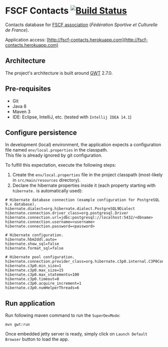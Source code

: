 # FSCF Contacts [![Build Status](https://travis-ci.org/denis-colliot/fscf-contacts.svg?branch=develop)](https://travis-ci.org/denis-colliot/fscf-contacts)

Contacts database for [FSCF association](http://www.fscf.asso.fr) (*Fédération Sportive et Culturelle de France*).

Application access: [http://fscf-contacts.herokuapp.com](http://fscf-contacts.herokuapp.com)

## Architecture
The project's architecture is built around [GWT](http://www.gwtproject.org) 2.7.0.

## Pre-requisites
* Git
* Java 8
* Maven 3
* IDE: Eclipse, IntelliJ, etc. (tested with `Intellij IDEA 14.1`)

## Configure persistence
In development (local) environment, the application expects a configuration file named `env/local.properties` in the classpath.  
This file is already ignored by git configuration.

To fulfill this expectation, execute the following steps:
 1. Create the `env/local.properties` file in the project classpath (most-likely in `src/main/resources` directory).
 2. Declare the hibernate properties inside it (each property starting with `hibernate.` is automatically used):
 ```
 # Hibernate database connection (example configuration for PostgreSQL 9.x database).
 hibernate.dialect=org.hibernate.dialect.PostgreSQL9Dialect
 hibernate.connection.driver_class=org.postgresql.Driver
 hibernate.connection.url=jdbc:postgresql://localhost:5432/<dbname>
 hibernate.connection.username=<username>
 hibernate.connection.password=<password>
 
 # Hibernate configuration.
 hibernate.hbm2ddl.auto=
 hibernate.show_sql=false
 hibernate.format_sql=false
 
 # Hibernate pool configuration.
 hibernate.connection.provider_class=org.hibernate.c3p0.internal.C3P0ConnectionProvider
 hibernate.c3p0.min_size=1
 hibernate.c3p0.max_size=15
 hibernate.c3p0.max_statements=100
 hibernate.c3p0.timeout=0
 hibernate.c3p0.acquire_increment=1
 hibernate.c3p0.numHelperThreads=6
 ```

## Run application

Run following maven command to run the `SuperDevMode`:
```
mvn gwt:run
```

Once embedded jetty server is ready, simply click on `Launch Default Browser` button to load the app.
